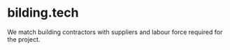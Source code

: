 # bilding.tech
We match building contractors with suppliers and labour force required for the project.
